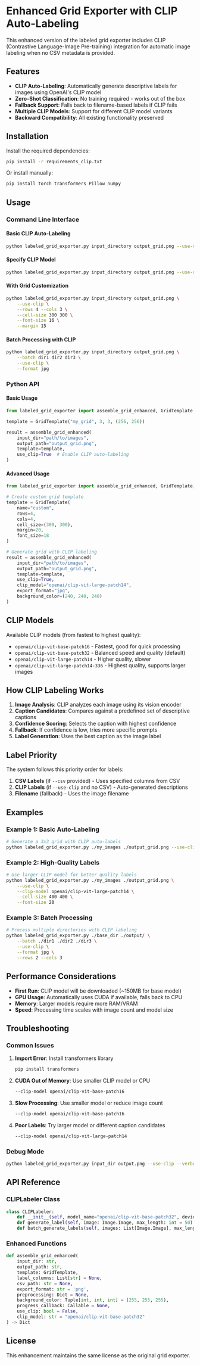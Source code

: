 # Enhanced Grid Exporter with CLIP Auto-Labeling

This enhanced version of the labeled grid exporter includes CLIP (Contrastive Language-Image Pre-training) integration for automatic image labeling when no CSV metadata is provided.

## Features

- **CLIP Auto-Labeling**: Automatically generate descriptive labels for images using OpenAI's CLIP model
- **Zero-Shot Classification**: No training required - works out of the box
- **Fallback Support**: Falls back to filename-based labels if CLIP fails
- **Multiple CLIP Models**: Support for different CLIP model variants
- **Backward Compatibility**: All existing functionality preserved

## Installation

Install the required dependencies:

```bash
pip install -r requirements_clip.txt
```

Or install manually:

```bash
pip install torch transformers Pillow numpy
```

## Usage

### Command Line Interface

#### Basic CLIP Auto-Labeling
```bash
python labeled_grid_exporter.py input_directory output_grid.png --use-clip
```

#### Specify CLIP Model
```bash
python labeled_grid_exporter.py input_directory output_grid.png --use-clip --clip-model openai/clip-vit-large-patch14
```

#### With Grid Customization
```bash
python labeled_grid_exporter.py input_directory output_grid.png \
    --use-clip \
    --rows 4 --cols 3 \
    --cell-size 300 300 \
    --font-size 16 \
    --margin 15
```

#### Batch Processing with CLIP
```bash
python labeled_grid_exporter.py input_directory output_grid.png \
    --batch dir1 dir2 dir3 \
    --use-clip \
    --format jpg
```

### Python API

#### Basic Usage
```python
from labeled_grid_exporter import assemble_grid_enhanced, GridTemplate

template = GridTemplate("my_grid", 3, 3, (256, 256))

result = assemble_grid_enhanced(
    input_dir="path/to/images",
    output_path="output_grid.png",
    template=template,
    use_clip=True  # Enable CLIP auto-labeling
)
```

#### Advanced Usage
```python
from labeled_grid_exporter import assemble_grid_enhanced, GridTemplate, CLIPLabeler

# Create custom grid template
template = GridTemplate(
    name="custom",
    rows=4,
    cols=4,
    cell_size=(300, 300),
    margin=20,
    font_size=18
)

# Generate grid with CLIP labeling
result = assemble_grid_enhanced(
    input_dir="path/to/images",
    output_path="output_grid.png",
    template=template,
    use_clip=True,
    clip_model="openai/clip-vit-large-patch14",
    export_format="jpg",
    background_color=(240, 240, 240)
)
```

## CLIP Models

Available CLIP models (from fastest to highest quality):

- `openai/clip-vit-base-patch16` - Fastest, good for quick processing
- `openai/clip-vit-base-patch32` - Balanced speed and quality (default)
- `openai/clip-vit-large-patch14` - Higher quality, slower
- `openai/clip-vit-large-patch14-336` - Highest quality, supports larger images

## How CLIP Labeling Works

1. **Image Analysis**: CLIP analyzes each image using its vision encoder
2. **Caption Candidates**: Compares against a predefined set of descriptive captions
3. **Confidence Scoring**: Selects the caption with highest confidence
4. **Fallback**: If confidence is low, tries more specific prompts
5. **Label Generation**: Uses the best caption as the image label

## Label Priority

The system follows this priority order for labels:

1. **CSV Labels** (if `--csv` provided) - Uses specified columns from CSV
2. **CLIP Labels** (if `--use-clip` and no CSV) - Auto-generated descriptions
3. **Filename** (fallback) - Uses the image filename

## Examples

### Example 1: Basic Auto-Labeling
```bash
# Generate a 3x3 grid with CLIP auto-labels
python labeled_grid_exporter.py ./my_images ./output_grid.png --use-clip
```

### Example 2: High-Quality Labels
```bash
# Use larger CLIP model for better quality labels
python labeled_grid_exporter.py ./my_images ./output_grid.png \
    --use-clip \
    --clip-model openai/clip-vit-large-patch14 \
    --cell-size 400 400 \
    --font-size 20
```

### Example 3: Batch Processing
```bash
# Process multiple directories with CLIP labeling
python labeled_grid_exporter.py ./base_dir ./output/ \
    --batch ./dir1 ./dir2 ./dir3 \
    --use-clip \
    --format jpg \
    --rows 2 --cols 3
```

## Performance Considerations

- **First Run**: CLIP model will be downloaded (~150MB for base model)
- **GPU Usage**: Automatically uses CUDA if available, falls back to CPU
- **Memory**: Larger models require more RAM/VRAM
- **Speed**: Processing time scales with image count and model size

## Troubleshooting

### Common Issues

1. **Import Error**: Install transformers library
   ```bash
   pip install transformers
   ```

2. **CUDA Out of Memory**: Use smaller CLIP model or CPU
   ```bash
   --clip-model openai/clip-vit-base-patch16
   ```

3. **Slow Processing**: Use smaller model or reduce image count
   ```bash
   --clip-model openai/clip-vit-base-patch16
   ```

4. **Poor Labels**: Try larger model or different caption candidates
   ```bash
   --clip-model openai/clip-vit-large-patch14
   ```

### Debug Mode
```bash
python labeled_grid_exporter.py input_dir output.png --use-clip --verbose
```

## API Reference

### CLIPLabeler Class

```python
class CLIPLabeler:
    def __init__(self, model_name="openai/clip-vit-base-patch32", device=None)
    def generate_label(self, image: Image.Image, max_length: int = 50) -> str
    def batch_generate_labels(self, images: List[Image.Image], max_length: int = 50) -> List[str]
```

### Enhanced Functions

```python
def assemble_grid_enhanced(
    input_dir: str,
    output_path: str,
    template: GridTemplate,
    label_columns: List[str] = None,
    csv_path: str = None,
    export_format: str = 'png',
    preprocessing: Dict = None,
    background_color: Tuple[int, int, int] = (255, 255, 255),
    progress_callback: Callable = None,
    use_clip: bool = False,
    clip_model: str = "openai/clip-vit-base-patch32"
) -> Dict
```

## License

This enhancement maintains the same license as the original grid exporter. 